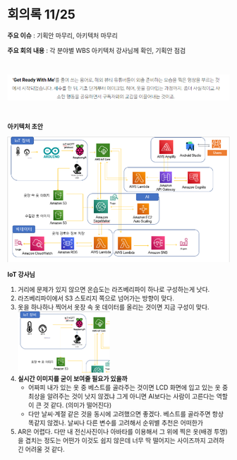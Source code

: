 # 회의록 11/25

**주요 이슈** : 기획안 마무리, 아키텍처 마무리

**주요 회의 내용** : 각 분야별 WBS 아키텍처 강사님께 확인, 기획안 점검

<br>

![img](meeting201125.assets/Untitled.png)

<br>

**아키텍처 초안**

![image-20201125103123812](meeting201125.assets/image-20201125103123812.png)



**IoT 강사님**

1.  거리에 문제가 있지 않으면 온습도는 라즈베리파이 하나로 구성하는게 낫다.
2.  라즈베리파이에서 S3 스토리지 쪽으로 넘어가는 방향이 맞다.
3.  옷을 하나하나 찍어서 옷장 속 옷 데이터를 올리는 것이면 지금 구성이 맞다.
    <img src="meeting201125.assets/image-20201125103427383.png" alt="image-20201125103427383" style="zoom:50%;" />
4.  **실시간 이미지를 굳이 보여줄 필요가 있을까**
    -   어짜피 내가 있는 옷 중 베스트를 골라주는 것이면 LCD 화면에 입고 있는 옷 중 최상을 알려주는 것이 낫지 않겠냐 그게 아니면 AI보다는 사람이 고른다는 역할이 큰 것 같다. (의미가 떨어진다)
    -   다만 날씨·계절 같은 것을 동시에 고려했으면 좋겠다. 베스트를 골라주면 항상 똑같지 않겠나. 날씨나 다른 변수를 고려해서 순위별 추천은 어떠한가
5.  AR은 어렵다. 다만 내 전신사진이나 아바타를 이용해서 그 위에 찍은 옷(배경 투명)을 겹치는 정도는 어떤가 이것도 쉽지 않은데 너무 딱 떨어지는 사이즈까지 고려하긴 어려울 것 같다.



